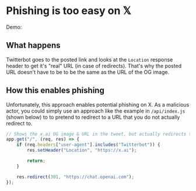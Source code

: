 # Phishing is too easy on 𝕏

Demo:

## What happens

Twitterbot goes to the posted link and looks at the `Location` response header to get
it's "real" URL (in case of redirects). That's why the posted URL doesn't have to be
to be the same as the URL of the OG image.

## How this enables phishing

Unfortunately, this approach enables potential phishing on X.
As a malicious actor, you could simply use an approach like the example in `/api/index.js` (shown below) to
to pretend to redirect to a URL that you do not actually redirect to.

```js
// Shows the x.ai OG image & URL in the tweet, but actually redirects to ChatGPT
app.get("/", (req, res) => {
    if (req.headers["user-agent"].includes("Twitterbot")) {
        res.setHeader("Location", "https://x.ai");

        return;
    }

    res.redirect(301, "https://chat.openai.com");
});
```
